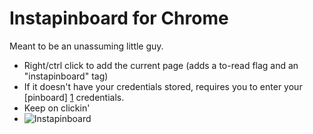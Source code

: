 Instapinboard for Chrome
========================

Meant to be an unassuming little guy. 

* Right/ctrl click to add the current page (adds a to-read flag and an "instapinboard" tag)
* If it doesn't have your credentials stored, requires you to enter your [pinboard] [1] credentials.
* Keep on clickin'
* ![Instapinboard](http://slpsys.com/img/instapinboard.png)

[1]: http://pinboard.in
